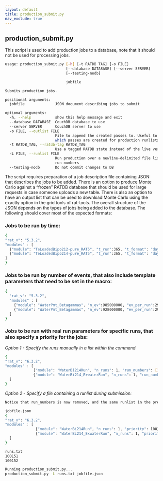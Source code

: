 ```yaml
---
layout: default
title: production_submit.py
nav_exclude: true
---
```


## production_submit.py

This script is used to add production jobs to a database, note that it should not be used for processing jobs.
```bash
usage: production_submit.py [-h] [-t RATDB_TAG] [-o FILE] 
                            [--database DATABASE] [--server SERVER]
                            [--testing-nodb]

                            jobfile

Submits production jobs.

positional arguments:
  jobfile              JSON document describing jobs to submit

optional arguments:
  -h, --help           show this help message and exit
  --database DATABASE  CouchDB database to use
  --server SERVER      CouchDB server to use
  -o FILE, --outlist FILE
                       File to append the created passes to. Useful to track
                       which passes are created for production runlists
  -t RATDB_TAG, --ratdb-tag RATDB_TAG
                       Use a tagged RATDB state instead of the live version.
  -L FILE, --runlist FILE       
                       Run production over a newline-delimited file list of
                       run numbers
  --testing-nodb       Do not commit changes to DB
  ```
  The script requires preparation of a job description file containing JSON that describes the jobs to be added. There is an option to produce Monte Carlo against a “frozen” RATDB database that should be used for large requests in case someone uploads a new table. There is also an option to have an output list that can be used to download Monte Carlo using the exactly option in the grid tools of rat-tools. The overall structure of the JSON depends on the types of jobs being added to the database. The following should cover most of the expected formats:
  ### Jobs to be run by time:
  ```bash
  {
  "rat_v": "5.3.2",
  "modules" : [
    {"module": "TeLoadedBipo212-pure_RAT5", "t_run":365, "t_format": "day", "n_runs":565},
    {"module": "TeLoadedBipo214-pure_RAT5", "t_run":365, "t_format": "day", "n_runs":12245}
  ]
}
```
### Jobs to be run by number of events, that also include template parameters that need to be set in the macro:
```bash
{
  "rat_v": "5.3.2",
  "modules" : [
    {"module": "WaterPmt_Betagammas", "n_ev":985000000, "ev_per_run":290000, "template": {"radius": 7250}},
    {"module": "WaterPmt_Betagammas", "n_ev":928000000, "ev_per_run":290000, "template": {"radius": 8000}}
  ]
}
```
### Jobs to be run with real run parameters for specific runs, that also specify a priority for the jobs:

*Option 1 - Specify the runs manually in a list within the command*
```bash
{
"rat_v": "6.3.2",
"modules" : [
             {"module": "WaterBi214Run", "n_runs": 1, "run_numbers": [100151,100152], "priority": 100},
             {"module": "WaterBi214_ExwaterRun", "n_runs": 1, "run_numbers":[100151,100152], "priority": 100}
  ]
}
```
*Option 2 - Specify a file containing a runlist during submission:*
```bash
Notice that run_numbers is now removed, and the same runlist in the production_submit command gets supplied to all modules

jobfile.json
{
"rat_v": "6.3.2",
"modules" : [
              {"module": "WaterBi214Run", "n_runs": 1, "priority": 100},
              {"module": "WaterBi214_ExwaterRun", "n_runs": 1, "priority": 100}
  ]
}

runs.txt
100151
100152

Running production_submit.py...
production_submit.py -L runs.txt jobfile.json
```
